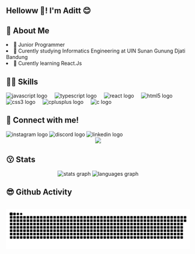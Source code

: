 <h2 align="left">Helloww 👋! I'm Aditt 😊</h2>

## 🤩 About Me
<div align="left">
    <li>🐣 Junior Programmer</li>
    <li>🏫 Curently studying Informatics Engineering at UIN Sunan Gunung Djati Bandung</li>
    <li>🧐 Curently learning React.Js</li>
</div>

## 🧑‍💻 Skills
<div align="left">
  <img src="https://cdn.jsdelivr.net/gh/devicons/devicon/icons/javascript/javascript-original.svg" height="20" alt="javascript logo"  />
  <img width="12" />
  <img src="https://cdn.jsdelivr.net/gh/devicons/devicon/icons/typescript/typescript-original.svg" height="20" alt="typescript logo"  />
  <img width="12" />
  <img src="https://cdn.jsdelivr.net/gh/devicons/devicon/icons/react/react-original.svg" height="20" alt="react logo"  />
  <img width="12" />
  <img src="https://cdn.jsdelivr.net/gh/devicons/devicon/icons/html5/html5-original.svg" height="20" alt="html5 logo"  />
  <img width="12" />
  <img src="https://cdn.jsdelivr.net/gh/devicons/devicon/icons/css3/css3-original.svg" height="20" alt="css3 logo"  />
  <img width="12" />
  <img src="https://cdn.jsdelivr.net/gh/devicons/devicon/icons/cplusplus/cplusplus-original.svg" height="20" alt="cplusplus logo"  />
  <img width="12" />
  <img src="https://cdn.jsdelivr.net/gh/devicons/devicon/icons/c/c-original.svg" height="20" alt="c logo"  />
</div>

## 🤝 Connect with me!
<div align="left">
  <img src="https://img.shields.io/static/v1?message=Instagram&logo=instagram&label=&color=E4405F&logoColor=white&labelColor=&style=for-the-badge" height="35" alt="instagram logo" href="https://www.instagram.com/adityarns_" />
  <img src="https://img.shields.io/static/v1?message=Discord&logo=discord&label=&color=7289DA&logoColor=white&labelColor=&style=for-the-badge" height="35" alt="discord logo"/>
  <img src="https://img.shields.io/static/v1?message=LinkedIn&logo=linkedin&label=&color=0077B5&logoColor=white&labelColor=&style=for-the-badge" height="35" alt="linkedin logo"  />
</div>
<div align="center">
  <img height="500" src="https://media4.giphy.com/media/v1.Y2lkPTc5MGI3NjExY3NrcXN3c29ueW96MmVybmx5Y3k4eGppMnpqb21jM2sxbXl5aXkxbiZlcD12MV9pbnRlcm5hbF9naWZfYnlfaWQmY3Q9Zw/12mRllHWXpt4M8/giphy.gif"  />
</div>

## 😗 Stats
<div align="center">
  <img src="https://github-readme-stats.vercel.app/api?username=Adityarns&hide_title=false&hide_rank=false&show_icons=true&include_all_commits=true&count_private=true&disable_animations=false&theme=blue-green&locale=en&hide_border=false" height="150" alt="stats graph"  />
  <img src="https://github-readme-stats.vercel.app/api/top-langs?username=Adityarns&locale=en&hide_title=false&layout=compact&card_width=320&langs_count=5&theme=blue-green&hide_border=false" height="150" alt="languages graph"  />
</div>

## 😎 Github Activity
<br clear="both">

<img src="https://raw.githubusercontent.com/Adityarns/Adityarns/output/snake.svg" alt="Snake animation" />

###
